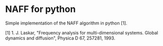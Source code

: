 # NAFF for python

Simple implementation of the NAFF algorithm in python [1].

[1] 1. J. Laskar, "Frequency analysis for multi-dimensional systems. Global dynamics and diffusion", Physica D 67, 257281, 1993.


